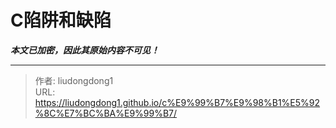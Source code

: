 # C陷阱和缺陷

***本文已加密，因此其原始内容不可见！***

---

> 作者: liudongdong1  
> URL: https://liudongdong1.github.io/c%E9%99%B7%E9%98%B1%E5%92%8C%E7%BC%BA%E9%99%B7/  


